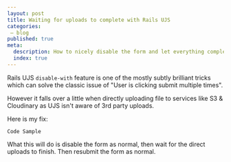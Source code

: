 ```yaml
---
layout: post
title: Waiting for uploads to complete with Rails UJS
categories:
 – blog
published: true
meta:
  description: How to nicely disable the form and let everything complete.
  index: true
---
```


Rails UJS `disable-with` feature is one of the mostly subtly brilliant tricks which can solve the classic issue of "User is clicking submit multiple times".

However it falls over a little when directly uploading file to services like S3 & Cloudinary as UJS isn't aware of 3rd party uploads.

Here is my fix:

    Code Sample

What this will do is disable the form as normal, then wait for the direct uploads to finish. Then resubmit the form as normal.
